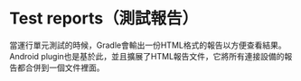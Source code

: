 # Test reports（測試報告）

當運行單元測試的時候，Gradle會輸出一份HTML格式的報告以方便查看結果。
Android plugin也是基於此，並且擴展了HTML報告文件，它將所有連接設備的報告都合併到一個文件裡面。
